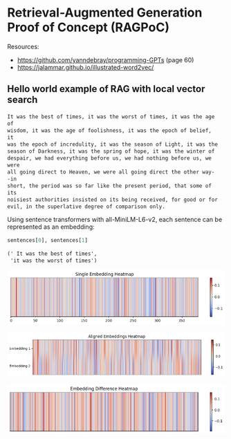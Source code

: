 # Retrieval-Augmented Generation Proof of Concept (RAGPoC)

Resources:
- https://github.com/yanndebray/programming-GPTs (page 60)
- https://jalammar.github.io/illustrated-word2vec/


## Hello world example of RAG with local vector search

```
It was the best of times, it was the worst of times, it was the age 
of
wisdom, it was the age of foolishness, it was the epoch of belief, 
it
was the epoch of incredulity, it was the season of Light, it was the
season of Darkness, it was the spring of hope, it was the winter of
despair, we had everything before us, we had nothing before us, we 
were
all going direct to Heaven, we were all going direct the other way-
-in
short, the period was so far like the present period, that some of 
its
noisiest authorities insisted on its being received, for good or for
evil, in the superlative degree of comparison only.
```

Using sentence transformers with all-MiniLM-L6-v2, each sentence can be represented as an embedding:
```python
sentences[0], sentences[1]
```
```
(' It was the best of times',
 'it was the worst of times')
```

![](img/plot_single_embedding.png)

![](img/plot_aligned_embeddings.png)

![](img/plot_difference_embeddings.png)


